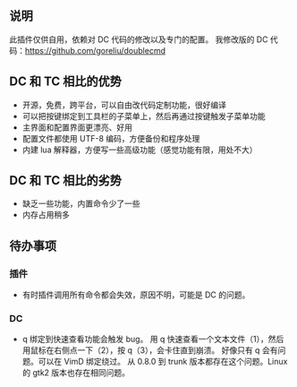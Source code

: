 ## 说明

此插件仅供自用，依赖对 DC 代码的修改以及专门的配置。
我修改版的 DC 代码：https://github.com/goreliu/doublecmd

## DC 和 TC 相比的优势

* 开源，免费，跨平台，可以自由改代码定制功能，很好编译
* 可以把按键绑定到工具栏的子菜单上，然后再通过按键触发子菜单功能
* 主界面和配置界面更漂亮、好用
* 配置文件都使用 UTF-8 编码，方便备份和程序处理
* 内建 lua 解释器，方便写一些高级功能（感觉功能有限，用处不大）

## DC 和 TC 相比的劣势

* 缺乏一些功能，内置命令少了一些
* 内存占用稍多

## 待办事项

### 插件

* 有时插件调用所有命令都会失效，原因不明，可能是 DC 的问题。

### DC

* q 绑定到快速查看功能会触发 bug。
用 q 快速查看一个文本文件（1），然后用鼠标在右侧点一下（2），按 q（3），会卡住直到崩溃。
好像只有 q 会有问题。可以在 VimD 绑定绕过。
从 0.8.0 到 trunk 版本都存在这个问题。Linux 的 gtk2 版本也存在相同问题。
